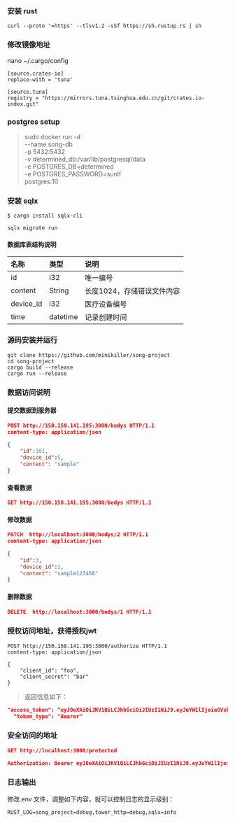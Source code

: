 ### 安装 rust
```bsh
curl --proto '=https' --tlsv1.2 -sSf https://sh.rustup.rs | sh

```
### 修改镜像地址
nano ~/.cargo/config

```text
[source.crates-io]
replace-with = 'tuna'

[source.tuna]
registry = "https://mirrors.tuna.tsinghua.edu.cn/git/crates.io-index.git"
```

### postgres setup
> sudo docker run  -d\
    --name song-db \
    -p 5432:5432 \
    -v determined_db:/var/lib/postgresql/data \
    -e POSTGRES_DB=determined \
    -e POSTGRES_PASSWORD=sunlf \
    postgres:10

### 安装 sqlx

```
$ cargo install sqlx-cli

sqlx migrate run
```

####  数据库表结构说明

| 名称  | 类型  | 说明 |
| :------------ |:---------------|:-----------|
| id        | i32 | 唯一编号 |
| content   | String        |   长度1024，存储错误文件内容 |
| device_id | i32       |    医疗设备编号 |
| time      | datetime  |    记录创建时间 |

### 源码安装并运行

```
git clone https://github.com/minikiller/song-project
cd song-project
cargo build --release
cargo run --release
```

### 数据访问说明
#### 提交数据到服务器
```json
POST http://150.158.141.195:3000/bodys HTTP/1.1
content-type: application/json

{
    "id":101,
    "device_id":5,
    "content": "sample"
}
```

#### 查看数据

```json
GET http://150.158.141.195:3000/bodys HTTP/1.1
```

#### 修改数据
```json
PATCH  http://localhost:3000/bodys/2 HTTP/1.1
content-type: application/json

{
    "id":3,
    "device_id":2,
    "content": "sample123456"
}
```
#### 删除数据

```json
DELETE  http://localhost:3000/bodys/1 HTTP/1.1
```

### 授权访问地址，获得授权jwt

```
POST http://150.158.141.195:3000/authorize HTTP/1.1
content-type: application/json

{
    "client_id": "foo",
    "client_secret": "bar"
}
```

> 返回信息如下：

```json
"access_token": "eyJ0eXAiOiJKV1QiLCJhbGciOiJIUzI1NiJ9.eyJuYW1lIjoiaGVsbG8iLCJzdWIiOiJiQGIuY29tIiwiY29tcGFueSI6IkFDTUUiLCJleHAiOjIwMDAwMDAwMDB9.HlvHZEu5dTXyzna6UxH4nAwW8YumZdZSq9t_Mdz3h3A",
  "token_type": "Bearer"
```

### 安全访问的地址
```json
GET http://localhost:3000/protected

Authorization: Bearer eyJ0eXAiOiJKV1QiLCJhbGciOiJIUzI1NiJ9.eyJuYW1lIjoiaGVsbG8iLCJzdWIiOiJiQGIuY29tIiwiY29tcGFueSI6IkFDTUUiLCJleHAiOjIwMDAwMDAwMDB9.HlvHZEu5dTXyzna6UxH4nAwW8YumZdZSq9t_Mdz3h3A

```

### 日志输出

修改.env 文件，调整如下内容，就可以控制日志的显示级别：
```text
RUST_LOG=song_project=debug,tower_http=debug,sqlx=info
```